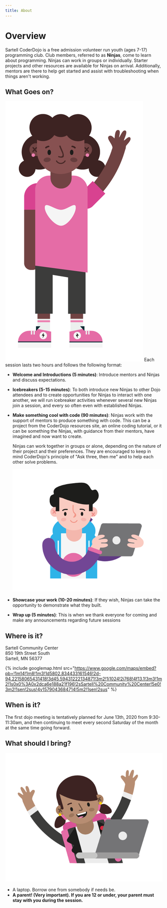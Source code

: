```yaml
---
title: About
---
```

# Overview
Sartell CoderDojo is a free admission volunteer run youth (ages 7-17) programming club. Club members, referred to as
**Ninjas**, come to learn about programming. Ninjas can work in groups or individually. Starter projects and other 
resources are available for Ninjas on arrival. Additionally, mentors are there to help get started and assist with 
troubleshooting when things aren't working.

## What Goes on?

![ninja](/img/CD-Character-Female-2-2.png#right)
Each session lasts two hours and follows the following format:
 * **Welcome and Introductions (5 minutes)**: Introduce mentors and Ninjas and discuss expectations.
 * **Icebreakers (5-15 minutes)**: To both introduce new Ninjas to other Dojo attendees and to create opportunities for 
   Ninjas to interact with one another, we will run icebreaker activities whenever several new Ninjas join a session, 
   and every so often even with established Ninjas.
 * **Make something cool with code (90 minutes)**: Ninjas work with the support of mentors to produce something with
   code. This can be a project from the CoderDojo resources site, an online coding tutorial, or it can be something the 
   Ninjas, with guidance from their mentors, have imagined and now want to create. 
                                                   
   Ninjas can work together in groups or alone, depending on the nature of their project and their preferences. They 
   are encouraged to keep in mind CoderDojo's principle of "Ask three, then me" and to help each other solve problems.
   
   ![ninja](/img/CD-Character-Male-1-11.png#right)
 * **Showcase your work (10-20 minutes)**: If they wish, Ninjas can take the opportunity to demonstrate what they built. 
 * **Wrap up (5 minutes)**: This is when we thank everyone for coming and make any announcements regarding future 
   sessions

## Where is it?
Sartell Community Center  
850 19th Street South  
Sartell, MN 56377  

{% include googlemap.html src="https://www.google.com/maps/embed?pb=!1m14!1m8!1m3!1d5802.834433161546!2d-94.22158065431418!3d45.59431222134871!3m2!1i1024!2i768!4f13.1!3m3!1m2!1s0x0%3A0x2dca6e188a21f196!2sSartell%20Community%20Center!5e0!3m2!1sen!2sus!4v1579043684714!5m2!1sen!2sus" %}

## When is it?
The first dojo meeting is tentatively planned for June 13th, 2020 from 9:30-11:30am, and then continuing to meet every 
second Saturday of the month at the same time going forward.

## What should I bring?
![ninja](/img/CD-Character-Female-1-6.png#left)
* A laptop. Borrow one from somebody if needs be.
* **A parent! (Very important). If you are 12 or under, your parent must stay with you during the session.**
